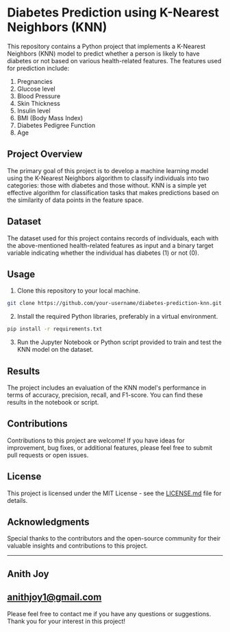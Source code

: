 
# Diabetes Prediction using K-Nearest Neighbors (KNN)

This repository contains a Python project that implements a K-Nearest Neighbors (KNN) model to predict whether a person is likely to have diabetes or not based on various health-related features. The features used for prediction include:

1. Pregnancies
2. Glucose level
3. Blood Pressure
4. Skin Thickness
5. Insulin level
6. BMI (Body Mass Index)
7. Diabetes Pedigree Function
8. Age

## Project Overview

The primary goal of this project is to develop a machine learning model using the K-Nearest Neighbors algorithm to classify individuals into two categories: those with diabetes and those without. KNN is a simple yet effective algorithm for classification tasks that makes predictions based on the similarity of data points in the feature space.

## Dataset

The dataset used for this project contains records of individuals, each with the above-mentioned health-related features as input and a binary target variable indicating whether the individual has diabetes (1) or not (0).

## Usage

1. Clone this repository to your local machine.

```bash
git clone https://github.com/your-username/diabetes-prediction-knn.git
```

2. Install the required Python libraries, preferably in a virtual environment.

```bash
pip install -r requirements.txt
```

3. Run the Jupyter Notebook or Python script provided to train and test the KNN model on the dataset.

## Results

The project includes an evaluation of the KNN model's performance in terms of accuracy, precision, recall, and F1-score. You can find these results in the notebook or script.

## Contributions

Contributions to this project are welcome! If you have ideas for improvement, bug fixes, or additional features, please feel free to submit pull requests or open issues.

## License

This project is licensed under the MIT License - see the [LICENSE.md](LICENSE.md) file for details.

## Acknowledgments

Special thanks to the contributors and the open-source community for their valuable insights and contributions to this project.

---

## Anith Joy
## anithjoy1@gmail.com

Please feel free to contact me if you have any questions or suggestions. Thank you for your interest in this project!
